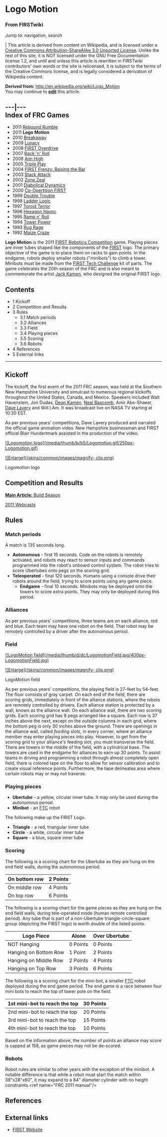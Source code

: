

# Logo Motion

### From FIRSTwiki

Jump to: navigation, search

| This article is derived from content on Wikipedia, and is licensed under a
[Creative Commons Attribution-ShareAlike 3.0 Unported
License](http://creativecommons.org/licenses/by-sa/3.0/
"http://creativecommons.org/licenses/by-sa/3.0/" ). Unlike the rest of this
site, it is NOT licensed under the GNU Free Documentation license 1.2, and
until and unless this article is rewritten in FIRSTwiki contributors' own
words or the site is relicensed, it is subject to the terms of the Creative
Commons license, and is legally considered a derivation of Wikipedia content.  

**Derived from:** <http://en.wikipedia.org/wiki/Logo_Motion>  
You may continue to
**[edit](http://www.firstwiki.net/index.php?title=Logo_Motion&action=edit
"http://www.firstwiki.net/index.php?title=Logo_Motion&action=edit" )** this
article.  
  
---|---  
Index of FRC Games  
---  
  
  * 2011 [Rebound Rumble](Rebound_Rumble "Rebound Rumble" )
  * 2011 **Logo Motion**
  * 2010 [Breakaway](Breakaway "Breakaway" )
  * 2009 [Lunacy](Lunacy "Lunacy" )
  * 2008 [FIRST Overdrive](FIRST_Overdrive "FIRST Overdrive" )
  * 2007 [Rack 'n' Roll](Rack_%27n%27_Roll "Rack 'n' Roll" )
  * 2006 [Aim High](Aim_High "Aim High" )
  * 2005 [Triple Play](Triple_Play "Triple Play" )
  * 2004 [FIRST Frenzy: Raising the Bar](FIRST_Frenzy:_Raising_the_Bar "FIRST Frenzy: Raising the Bar" )
  * 2003 [Stack Attack](Stack_Attack "Stack Attack" )
  * 2002 [Zone Zeal](Zone_Zeal "Zone Zeal" )
  * 2001 [Diabolical Dynamics](Diabolical_Dynamics "Diabolical Dynamics" )
  * 2000 [Co-Opertition FIRST](Co-Opertition_FIRST "Co-Opertition FIRST" )
  * 1999 [Double Trouble](Double_Trouble "Double Trouble" )
  * 1998 [Ladder Logic](Ladder_Logic "Ladder Logic" )
  * 1997 [Toroid Terror](Toroid_Terror "Toroid Terror" )
  * 1996 [Hexagon Havoc](Hexagon_Havoc "Hexagon Havoc" )
  * 1995 [Ramp n' Roll](Ramp_n%27_Roll "Ramp n' Roll" )
  * 1994 [Tower Power](Tower_Power "Tower Power" )
  * 1993 [Rug Rage](Rug_Rage "Rug Rage" )
  * 1992 [Maize Craze](Maize_Craze "Maize Craze" )  
  
  

**Logo Motion** is the 2011 [FIRST Robotics Competition](FIRST_Robotics_Competition "FIRST Robotics Competition" ) game. Playing pieces are inner tubes shaped like the components of the [FIRST](FIRST "FIRST" ) logo. The primary objective of the game is to place them on racks to gain points. In the endgame, robots deploy smaller robots ("minibots") to climb a tower. Minibots must be made from the [FIRST Tech Challenge](FIRST_Tech_Challenge "FIRST Tech Challenge" ) kit of parts. The game celebrates the 20th season of the FRC and is also meant to commemorate the artist [Jack Kamen](Jack_Kamen "Jack Kamen" ), who designed the original FIRST logo. 

  

## Contents

  * 1 Kickoff
  * 2 Competition and Results
  * 3 Rules
    * 3.1 Match periods
    * 3.2 Alliances
    * 3.3 Field
    * 3.4 Playing pieces
    * 3.5 Scoring
    * 3.6 Robots
  * 4 References
  * 5 External links  
---  
  

## Kickoff

The kickoff, the first event of the 2011 FRC season, was held at the Southern
New Hampshire University and simulcast to numerous regional kickoffs
throughout the United States, Canada, and Mexico. Speakers included Walt
Havenstein, Jon Dudas, [Dean Kamen](Dean_Kamen "Dean Kamen" ),
[Neal Bascomb](/index.php?title=Neal_Bascomb&action=edit "Neal Bascomb" ),
Amir Abo-Shaeer, [Dave Lavery](Dave_Lavery "Dave Lavery" ) and
Will.I.Am. It was broadcast live on NASA TV starting at 10:30 EST.

As per previous years' competitions, Dave Lavery produced and narrated the
official game animation video. New Hampshire businessman and FIRST official
Blair Hundertmark assisted in the production of the video.

[![Logomotion logo](/media/thumb/b/b5/Logomotion.gif/250px-
Logomotion.gif)](Image:Logomotion.gif "Logomotion logo" )

[![Enlarge](/skins/common/images/magnify-
clip.png)](Image:Logomotion.gif "Enlarge" )

Logomotion logo


## Competition and Results

[**Main Article:** Build Season](Build_season "Build season" )

[2011 Webcasts](2011_Webcasts "2011 Webcasts" )


## Rules


### Match periods

A match is 135 seconds long.

  * **Autonomous** \- first 15 seconds. Code on the robots is remotely activated, and robots may react to sensor inputs and commands programmed into the robot's onboard control system. The robot tries to score Ubertubes onto pegs on the scoring grid. 
  * **Teleoperated** \- final 120 seconds. Humans using a console drive their robots around the field, trying to score points using any game piece. 
    * **Endgame** \- final 10 seconds. Minibots may be deployed onto the towers to score extra points. They may only be deployed during this period. 


### Alliances

As per previous years' competitions, three teams are on each alliance, red and
blue. Each team may have one robot on the field. That robot may be remotely
controlled by a driver after the autonomous period.


### Field

[![LogoMotion field](/media/thumb/d/dc/LogomotionField.jpg/400px-
LogomotionField.jpg)](Image:LogomotionField.jpg "LogoMotion field"
)

[![Enlarge](/skins/common/images/magnify-
clip.png)](Image:LogomotionField.jpg "Enlarge" )

LogoMotion field

As per previous years' competitions, the playing field is 27-feet by 54-feet.
The floor consists of gray carpet. On each end of the field, there are scoring
grids, immediately in front of the alliance stations, where the robots are
remotely controlled by drivers. Each alliance station is protected by a wall,
known as the alliance wall. On each alliance wall, there are two scoring
grids. Each scoring grid has 9 pegs arranged like a square. Each row is 37
inches above the next, except on the outside columns in each grid, where the
bottom peg is only 30 inches above the ground. There are openings in the
alliance wall, called _feeding slots_, in every corner, where an alliance
member may enter playing pieces into play. However, to get from the scoring
grid to your alliance's feeding slot, you must transverse the field. There are
towers in the middle of the field, with a cylindrical base. The towers are
used in the endgame for alliances to earn up 30 points. To assist teams in
driving and programming a robot through almost completely open field, there is
colored tape on the floor to allow for sensor calibration and to create visual
reference points. Furthermore, the tape delineates area where certain robots
may or may not traverse.


### Playing pieces

  * **Ubertube** \- a yellow, circular inner tube. It may only be used during the autonomous period. 
  * **Minibot** \- an [FTC](FIRST_Tech_Challenge "FIRST Tech Challenge" ) robot 

The following make up the FIRST Logo.

  * **Triangle** \- a red, triangular inner tube 
  * **Circle** \- a white, circular inner tube 
  * **Square** \- a blue, square inner tube 


### Scoring

The following is a scoring chart for the Ubertube as they are hung on the end
field walls, during the autonomous period.

On bottom row |  2 Points  
---|---  
On middle row |  4 Points  
On top row |  6 Points  
  
The following is a scoring chart for the game pieces as they are hung on the
end field walls, during tele-operated mode (human remote controlled period).
Any tube that is part of a non-Ubertube triangle-circle-square group
(depicting the FIRST logo) is worth double of the listed points.

Logo Piece |  Alone |  Over Ubertube  
---|---|---  
NOT Hanging |  0 Points |  0 Points  
Hanging on Bottom Row |  1 Point |  2 Points  
Hanging on Middle Row |  2 Points|  4 Points  
Hanging on Top Row |  3 Points |  6 Points  
  
The following is a scoring chart for the mini-bot, a smaller
[FTC](FIRST_Tech_Challenge "FIRST Tech Challenge" ) robot deployed
during the end game period. The end game is a race between four mini bots to
reach the top of tower pole on the field.

1st mini-bot to reach the top |  30 Points  
---|---  
2nd mini-bot to reach the top |  20 Points  
3rd mini-bot to reach the top |  15 Points  
4th mini-bot to reach the top |  10 Points  
  
Based on the information above, the number of points an alliance may score is
capped at 158, as game pieces may not be de-scored.

  


### Robots

Robot rules are similar to other years with the exception of the minibot. A
notable difference is that while a robot must start the match within
38"x28"x60", it may expand to a 84" diameter cylinder with no height
constraints.&lt;ref name="FRC 2011 manual"/&gt;


## References


## External links

  * [FIRST Website](http://www.usfirst.org "http://www.usfirst.org" )

